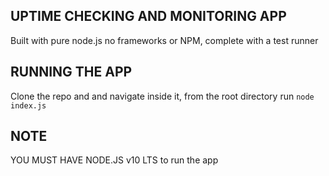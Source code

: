 ## UPTIME CHECKING AND MONITORING APP

Built with pure node.js no frameworks or NPM, complete with a test runner 

## RUNNING THE APP

Clone the repo and and navigate inside it, from the root directory run
`node index.js`

## NOTE
YOU MUST HAVE NODE.JS v10 LTS to run the app